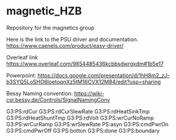# magnetic_HZB
Repository for the magnetics group

Here is the link to the PSU driver and documentation. 
https://www.caenels.com/product/easy-driver/

Overleaf link https://www.overleaf.com/9854485436kcbbsdwrgxdm#1b5e17

Powerpoint: https://docs.google.com/presentation/d/1hH8m2_zJ-b3SYQ5LoSHO6loetoqnXz5tM16CVX12M84/edit?usp=sharing


Bessy Naming convention: https://wiki-csr.bessy.de/Controls/SignalNamingConv


G3:PS:rdCur
G3:PS:rdCurSlewRate
G3:PS:rdHeatSinkTmp
G3:PS:rdHeatShuntTmp
G3:PS:rdVolt
G3:PS:wrCurNoRamp
G3:PS:wrCurRamp
G3:PS:wrSlewRate
PS:asyn
G3:PS:cmdPwrOn
G3:PS:cmdPwrOff
G3:PS:botton
G3:PS:done
G3:PS:boundary
